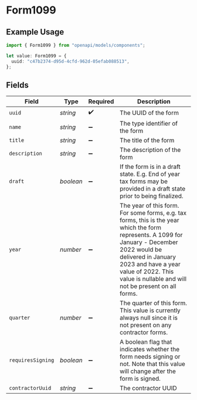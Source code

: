 # Form1099

## Example Usage

```typescript
import { Form1099 } from "openapi/models/components";

let value: Form1099 = {
  uuid: "c47b2374-d95d-4cfd-962d-05efab088513",
};
```

## Fields

| Field                                                                                                                                                                                                                                                                | Type                                                                                                                                                                                                                                                                 | Required                                                                                                                                                                                                                                                             | Description                                                                                                                                                                                                                                                          |
| -------------------------------------------------------------------------------------------------------------------------------------------------------------------------------------------------------------------------------------------------------------------- | -------------------------------------------------------------------------------------------------------------------------------------------------------------------------------------------------------------------------------------------------------------------- | -------------------------------------------------------------------------------------------------------------------------------------------------------------------------------------------------------------------------------------------------------------------- | -------------------------------------------------------------------------------------------------------------------------------------------------------------------------------------------------------------------------------------------------------------------- |
| `uuid`                                                                                                                                                                                                                                                               | *string*                                                                                                                                                                                                                                                             | :heavy_check_mark:                                                                                                                                                                                                                                                   | The UUID of the form                                                                                                                                                                                                                                                 |
| `name`                                                                                                                                                                                                                                                               | *string*                                                                                                                                                                                                                                                             | :heavy_minus_sign:                                                                                                                                                                                                                                                   | The type identifier of the form                                                                                                                                                                                                                                      |
| `title`                                                                                                                                                                                                                                                              | *string*                                                                                                                                                                                                                                                             | :heavy_minus_sign:                                                                                                                                                                                                                                                   | The title of the form                                                                                                                                                                                                                                                |
| `description`                                                                                                                                                                                                                                                        | *string*                                                                                                                                                                                                                                                             | :heavy_minus_sign:                                                                                                                                                                                                                                                   | The description of the form                                                                                                                                                                                                                                          |
| `draft`                                                                                                                                                                                                                                                              | *boolean*                                                                                                                                                                                                                                                            | :heavy_minus_sign:                                                                                                                                                                                                                                                   | If the form is in a draft state. E.g. End of year tax forms may be provided in a draft state prior to being finalized.                                                                                                                                               |
| `year`                                                                                                                                                                                                                                                               | *number*                                                                                                                                                                                                                                                             | :heavy_minus_sign:                                                                                                                                                                                                                                                   | The year of this form. For some forms, e.g. tax forms, this is the year which the form represents. A 1099 for January - December 2022 would be delivered in January 2023 and have a year value of 2022. This value is nullable and will not be present on all forms. |
| `quarter`                                                                                                                                                                                                                                                            | *number*                                                                                                                                                                                                                                                             | :heavy_minus_sign:                                                                                                                                                                                                                                                   | The quarter of this form. This value is currently always null since it is not present on any contractor forms.                                                                                                                                                       |
| `requiresSigning`                                                                                                                                                                                                                                                    | *boolean*                                                                                                                                                                                                                                                            | :heavy_minus_sign:                                                                                                                                                                                                                                                   | A boolean flag that indicates whether the form needs signing or not. Note that this value will change after the form is signed.                                                                                                                                      |
| `contractorUuid`                                                                                                                                                                                                                                                     | *string*                                                                                                                                                                                                                                                             | :heavy_minus_sign:                                                                                                                                                                                                                                                   | The contractor UUID                                                                                                                                                                                                                                                  |